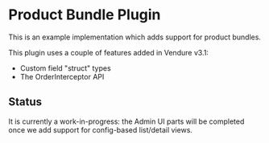 # Product Bundle Plugin

This is an example implementation which adds support for product bundles.

This plugin uses a couple of features added in Vendure v3.1:

- Custom field "struct" types
- The OrderInterceptor API

## Status

It is currently a work-in-progress: the Admin UI parts will be completed once we add
support for config-based list/detail views.

